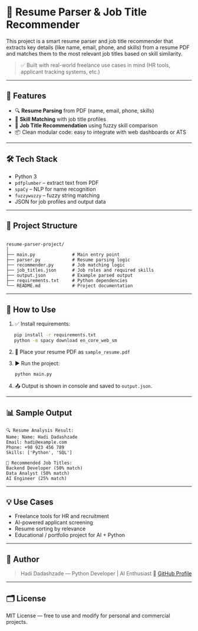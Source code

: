 # 📄 Resume Parser & Job Title Recommender

This project is a smart resume parser and job title recommender that extracts key details (like name, email, phone, and skills) from a resume PDF and matches them to the most relevant job titles based on skill similarity.

> ✅ Built with real-world freelance use cases in mind (HR tools, applicant tracking systems, etc.)

---

## 🚀 Features

- 🔍 **Resume Parsing** from PDF (name, email, phone, skills)
- 🤖 **Skill Matching** with job title profiles
- 💼 **Job Title Recommendation** using fuzzy skill comparison
- 📦 Clean modular code: easy to integrate with web dashboards or ATS

---

## 🛠 Tech Stack

- Python 3
- `pdfplumber` – extract text from PDF
- `spaCy` – NLP for name recognition
- `fuzzywuzzy` – fuzzy string matching
- JSON for job profiles and output data

---

## 📁 Project Structure

```

resume-parser-project/
│
├── main.py              # Main entry point
├── parser.py            # Resume parsing logic
├── recommender.py       # Job matching logic
├── job_titles.json      # Job roles and required skills
├── output.json          # Example parsed output
├── requirements.txt     # Python dependencies
└── README.md            # Project documentation

````

---

## 📌 How to Use

1. ✅ Install requirements:

```bash
   pip install -r requirements.txt
   python -m spacy download en_core_web_sm
```

2. 📄 Place your resume PDF as `sample_resume.pdf`

3. ▶️ Run the project:

   ```bash
   python main.py
   ```

4. 📤 Output is shown in console and saved to `output.json`.

---

## 📊 Sample Output

```
🔍 Resume Analysis Result:
Name: Name: Hadi Dadashzade
Email: hadi@example.com
Phone: +98 923 456 789
Skills: ['Python', 'SQL']

💼 Recommended Job Titles:
Backend Developer (50% match)
Data Analyst (50% match)
AI Engineer (25% match)
```

---

## 💡 Use Cases

* Freelance tools for HR and recruitment
* AI-powered applicant screening
* Resume sorting by relevance
* Educational / portfolio project for AI + Python

---

## 🧠 Author

> Hadi Dadashzade — Python Developer | AI Enthusiast
> 🔗 [GitHub Profile](https://github.com/hadidadashzade)

---

## 🗂 License

MIT License — free to use and modify for personal and commercial projects.
